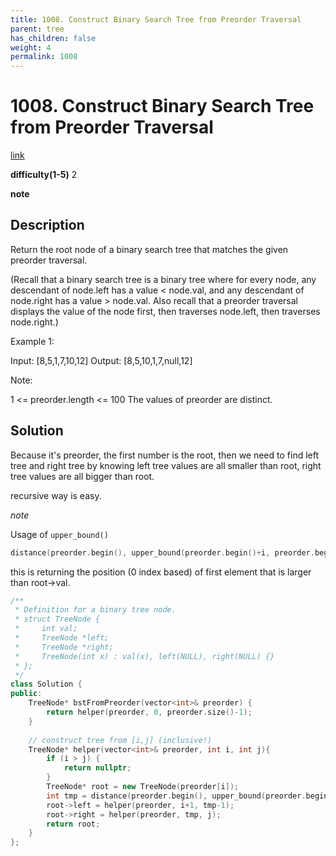 ```yaml
---
title: 1008. Construct Binary Search Tree from Preorder Traversal
parent: tree
has_children: false
weight: 4
permalink: 1008
---
```

# 1008. Construct Binary Search Tree from Preorder Traversal
[link](https://leetcode.com/problems/construct-binary-search-tree-from-preorder-traversal/)

**difficulty(1-5)**
2

**note**

## Description
Return the root node of a binary search tree that matches the given preorder traversal.

(Recall that a binary search tree is a binary tree where for every node, any descendant of node.left has a value < node.val, and any descendant of node.right has a value > node.val.  Also recall that a preorder traversal displays the value of the node first, then traverses node.left, then traverses node.right.)

 

Example 1:

Input: [8,5,1,7,10,12]
Output: [8,5,10,1,7,null,12]

 

Note: 

1 <= preorder.length <= 100
The values of preorder are distinct.

## Solution
Because it's preorder, the first number is the root, then we need to find left tree and right tree by knowing left tree values are all smaller than root, right tree values are all bigger than root. 

recursive way is easy.

*note*

Usage of `upper_bound()`

```c++
distance(preorder.begin(), upper_bound(preorder.begin()+i, preorder.begin()+j+1, root->val));
```
this is returning the position (0 index based) of first element that is larger than root->val.


```c++
/**
 * Definition for a binary tree node.
 * struct TreeNode {
 *     int val;
 *     TreeNode *left;
 *     TreeNode *right;
 *     TreeNode(int x) : val(x), left(NULL), right(NULL) {}
 * };
 */
class Solution {
public:
    TreeNode* bstFromPreorder(vector<int>& preorder) {
        return helper(preorder, 0, preorder.size()-1);
    }
    
    // construct tree from [i,j] (inclusive!)
    TreeNode* helper(vector<int>& preorder, int i, int j){
        if (i > j) {
            return nullptr;
        }
        TreeNode* root = new TreeNode(preorder[i]);
        int tmp = distance(preorder.begin(), upper_bound(preorder.begin()+i, preorder.begin()+j+1, root->val));
        root->left = helper(preorder, i+1, tmp-1);
        root->right = helper(preorder, tmp, j);
        return root;
    }
};
```